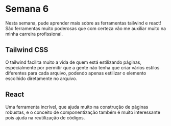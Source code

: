 # Semana 6

Nesta semana, pude aprender mais sobre as ferramentas tailwind e react! São ferramentas muito poderosas que com certeza vão me auxiliar muito na minha carreira profissional.

## Tailwind CSS

O tailwind facilita muito a vida de quem está estilizando páginas, especialmente por permitir que a gente não tenha que criar vários estilos diferentes para cada arquivo, podendo apenas estilizar o elemento escolhido diretamente no arquivo.

## React

Uma ferramenta incrível, que ajuda muito na construção de páginas robustas, e o conceito de componentização também é muito interessante pois ajuda na reutilização de códigos.